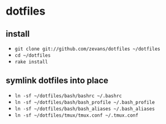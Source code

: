 # dotfiles

## install

- `git clone git://github.com/zevans/dotfiles ~/dotfiles`
- `cd ~/dotfiles`
- `rake install`

## symlink dotfiles into place
- `ln -sf ~/dotfiles/bash/bashrc ~/.bashrc`
- `ln -sf ~/dotfiles/bash/bash_profile ~/.bash_profile`
- `ln -sf ~/dotfiles/bash/bash_aliases ~/.bash_aliases`
- `ln -sf ~/dotfiles/tmux/tmux.conf ~/.tmux.conf`

